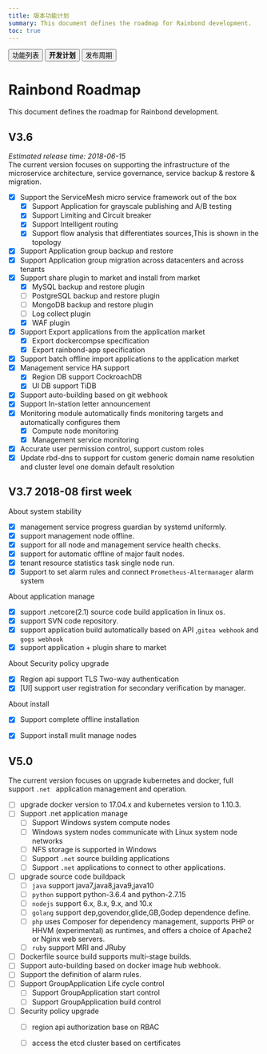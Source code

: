 ```yaml
---
title: 版本功能计划
summary: This document defines the roadmap for Rainbond development.
toc: true
---
```

<div class="filters filters-big clearfix">
    <a href="edition.html"><button class="filter-button">功能列表</button></a>
    <a href="roadmap.html"><button class="filter-button current"><strong>开发计划</strong></button></a>
    <a href="release-cycle.html"><button class="filter-button">发布周期</button></a>
</div>

# Rainbond Roadmap
This document defines the roadmap for Rainbond development.

## V3.6
*Estimated release time: 2018-06-15*   
The current version focuses on supporting the infrastructure of the microservice architecture, service governance, service backup & restore & migration.

- [x] Support the ServiceMesh micro service framework out of the box
    - [x] Support Application for grayscale publishing and A/B testing
    - [x] Support Limiting and Circuit breaker
    - [x] Support Intelligent routing
    - [x] Support flow analysis that differentiates sources,This is shown in the topology
- [x] Support Application group backup and restore
- [x] Support Application group migration across datacenters and across tenants
- [x] Support share plugin to market and install from market
    - [x] MySQL backup and restore plugin
    - [ ] PostgreSQL backup and restore plugin
    - [ ] MongoDB backup and restore plugin
    - [ ] Log collect plugin  
    - [x] WAF plugin
- [x] Support Export applications from the application market
    - [x] Export dockercompse specification
    - [x] Export rainbond-app specification
- [x] Support batch offline import applications to the application market    
- [x] Management service HA support
    - [x] Region DB support CockroachDB
    - [x] UI DB support TiDB
- [x] Support auto-building based on git webhook  
- [x] Support In-station letter announcement
- [x] Monitoring module automatically finds monitoring targets and automatically configures them
    - [x] Compute node monitoring
    - [x] Management service monitoring
- [x] Accurate user permission control, support custom roles
- [x] Update rbd-dns to support for custom generic domain name resolution and cluster level one domain default resolution

## V3.7 2018-08 first week
About system stability

- [x] management service progress guardian by systemd uniformly.
- [x] support management node offline.
- [x] support for all node and management service health checks.
- [x] support for automatic offline of major fault nodes.
- [x] tenant resource statistics task single node run.
- [x] Support to set alarm rules and connect `Prometheus-Altermanager` alarm system

About application manage

- [x] support .netcore(2.1) source code build application in linux os.
- [x] support SVN code repository.
- [x] support application build automatically based on API ,`gitea webhook` and `gogs webhook` 
- [x] support application + plugin share to market

About Security policy upgrade
- [x] Region api support TLS Two-way authentication
- [x] [UI] support user registration for secondary verification by manager.

About install
- [x] Support complete offline installation
- [x] Support install mulit manage nodes


## V5.0
The current version focuses on upgrade kubernetes and docker,  full support `.net ` application management and operation.

- [ ] upgrade docker version to 17.04.x and kubernetes version to 1.10.3.
- [ ] Support .net application manage
    - [ ] Support Windows system compute nodes
    - [ ] Windows system nodes communicate with Linux system node networks
    - [ ] NFS storage is supported in Windows
    - [ ] Support `.net` source building applications
    - [ ] Support `.net` applications to connect to other applications.
- [ ] upgrade source code buildpack
    - [ ] `java` support java7,java8,java9,java10
    - [ ] `python` support python-3.6.4 and python-2.7.15
    - [ ] `nodejs` support 6.x, 8.x, 9.x, and 10.x
    - [ ] `golang` support dep,govendor,glide,GB,Godep dependence define.
    - [ ] `php` uses Composer for dependency management, supports PHP or HHVM (experimental) as runtimes, and offers a choice of Apache2 or Nginx web servers.
    - [ ] `ruby` support MRI and JRuby
- [ ] Dockerfile source build supports multi-stage builds.  
- [ ] Support auto-building based on docker image hub webhook.
- [ ] Support the definition of alarm rules.
- [ ] Support GroupApplication Life cycle control
    - [ ] Support GroupApplication start control
    - [ ] Support GroupApplication build control
- [ ] Security policy upgrade
    - [ ] region api authorization base on RBAC
    - [ ] access the etcd cluster based on certificates
    
